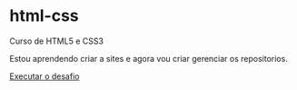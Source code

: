 # html-css
 Curso de HTML5 e CSS3 

Estou aprendendo criar a sites e agora vou criar gerenciar os repositorios.

<a href="https://jeffersondonascimento.github.io/html-css/desafios/desafio005/Des01" taget="_blank"> Executar o desafio </a>